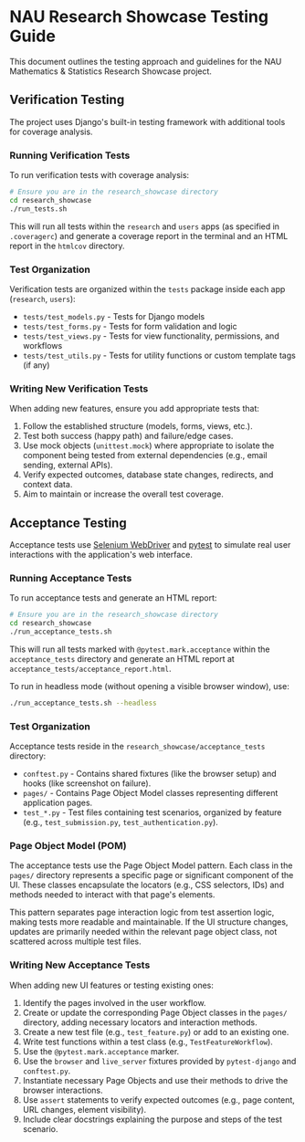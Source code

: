 # NAU Research Showcase Testing Guide

This document outlines the testing approach and guidelines for the NAU Mathematics & Statistics Research Showcase project.

## Verification Testing

The project uses Django's built-in testing framework with additional tools for coverage analysis.

### Running Verification Tests

To run verification tests with coverage analysis:

```bash
# Ensure you are in the research_showcase directory
cd research_showcase 
./run_tests.sh
```

This will run all tests within the `research` and `users` apps (as specified in `.coveragerc`) and generate a coverage report in the terminal and an HTML report in the `htmlcov` directory.

### Test Organization

Verification tests are organized within the `tests` package inside each app (`research`, `users`):

- `tests/test_models.py` - Tests for Django models
- `tests/test_forms.py` - Tests for form validation and logic
- `tests/test_views.py` - Tests for view functionality, permissions, and workflows
- `tests/test_utils.py` - Tests for utility functions or custom template tags (if any)

### Writing New Verification Tests

When adding new features, ensure you add appropriate tests that:

1. Follow the established structure (models, forms, views, etc.).
2. Test both success (happy path) and failure/edge cases.
3. Use mock objects (`unittest.mock`) where appropriate to isolate the component being tested from external dependencies (e.g., email sending, external APIs).
4. Verify expected outcomes, database state changes, redirects, and context data.
5. Aim to maintain or increase the overall test coverage.

## Acceptance Testing

Acceptance tests use [Selenium WebDriver](https://www.selenium.dev/) and [pytest](https://docs.pytest.org/) to simulate real user interactions with the application's web interface.

### Running Acceptance Tests

To run acceptance tests and generate an HTML report:

```bash
# Ensure you are in the research_showcase directory
cd research_showcase
./run_acceptance_tests.sh
```

This will run all tests marked with `@pytest.mark.acceptance` within the `acceptance_tests` directory and generate an HTML report at `acceptance_tests/acceptance_report.html`.

To run in headless mode (without opening a visible browser window), use:

```bash
./run_acceptance_tests.sh --headless
```

### Test Organization

Acceptance tests reside in the `research_showcase/acceptance_tests` directory:

- `conftest.py` - Contains shared fixtures (like the browser setup) and hooks (like screenshot on failure).
- `pages/` - Contains Page Object Model classes representing different application pages.
- `test_*.py` - Test files containing test scenarios, organized by feature (e.g., `test_submission.py`, `test_authentication.py`).

### Page Object Model (POM)

The acceptance tests use the Page Object Model pattern. Each class in the `pages/` directory represents a specific page or significant component of the UI. These classes encapsulate the locators (e.g., CSS selectors, IDs) and methods needed to interact with that page's elements.

This pattern separates page interaction logic from test assertion logic, making tests more readable and maintainable. If the UI structure changes, updates are primarily needed within the relevant page object class, not scattered across multiple test files.

### Writing New Acceptance Tests

When adding new UI features or testing existing ones:

1. Identify the pages involved in the user workflow.
2. Create or update the corresponding Page Object classes in the `pages/` directory, adding necessary locators and interaction methods.
3. Create a new test file (e.g., `test_feature.py`) or add to an existing one.
4. Write test functions within a test class (e.g., `TestFeatureWorkflow`).
5. Use the `@pytest.mark.acceptance` marker.
6. Use the `browser` and `live_server` fixtures provided by `pytest-django` and `conftest.py`.
7. Instantiate necessary Page Objects and use their methods to drive the browser interactions.
8. Use `assert` statements to verify expected outcomes (e.g., page content, URL changes, element visibility).
9. Include clear docstrings explaining the purpose and steps of the test scenario.
